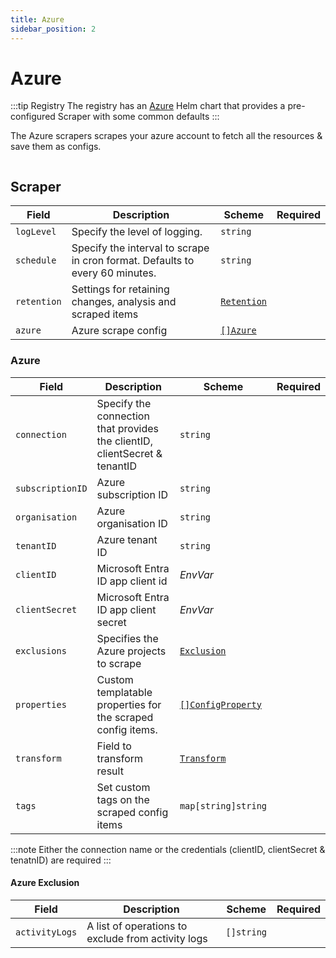 ```yaml
---
title: Azure
sidebar_position: 2
---
```


# <Icon name="azure"/> Azure

:::tip Registry
The registry has an [Azure](/registry/azure) Helm chart that provides a pre-configured Scraper with some common defaults
:::



The Azure scrapers scrapes your azure account to fetch all the resources & save them as configs.

```yaml title="azure-scraper.yaml" file=../../../modules/config-db/fixtures/azure.yaml
```

## Scraper

| Field       | Description                                                                  | Scheme                                       | Required |
| ----------- | ---------------------------------------------------------------------------- | -------------------------------------------- | -------- |
| `logLevel`  | Specify the level of logging.                                                | `string`                                     |          |
| `schedule`  | Specify the interval to scrape in cron format. Defaults to every 60 minutes. | `string`                                     |          |
| `retention` | Settings for retaining changes, analysis and scraped items                   | [`Retention`](/config-db/concepts/retention) |          |
| `azure`     | Azure scrape config                                                          | [`[]Azure`](#azure)                          |          |

### Azure

| Field            | Description                                                                | Scheme                                         | Required |
| ---------------- | -------------------------------------------------------------------------- | ---------------------------------------------- | -------- |
| `connection`     | Specify the connection that provides the clientID, clientSecret & tenantID | `string`                                       |          |
| `subscriptionID` | Azure subscription ID                                                      | `string`                                       |          |
| `organisation`   | Azure organisation ID                                                      | `string`                                       |          |
| `tenantID`       | Azure tenant ID                                                            | `string`                                       |          |
| `clientID`       | Microsoft Entra ID app client id                                           | <CommonLink to="secrets">_EnvVar_</CommonLink> |          |
| `clientSecret`   | Microsoft Entra ID app client secret                                       | <CommonLink to="secrets">_EnvVar_</CommonLink> |          |
| `exclusions`     | Specifies the Azure projects to scrape                                     | [`Exclusion`](#azure-exclusion)                |          |
| `properties`     | Custom templatable properties for the scraped config items.                | [`[]ConfigProperty`](/reference/config-db/properties) |          |
| `transform`       | Field to transform result                                                                        | [`Transform`](/config-db/concepts/transform)                        |          |
| `tags`           | Set custom tags on the scraped config items                                | `map[string]string`                            |          |

:::note
Either the connection name or the credentials (clientID, clientSecret & tenatnID) are required
:::


#### Azure Exclusion

| Field          | Description                                        | Scheme     | Required |
| -------------- | -------------------------------------------------- | ---------- | -------- |
| `activityLogs` | A list of operations to exclude from activity logs | `[]string` |          |
